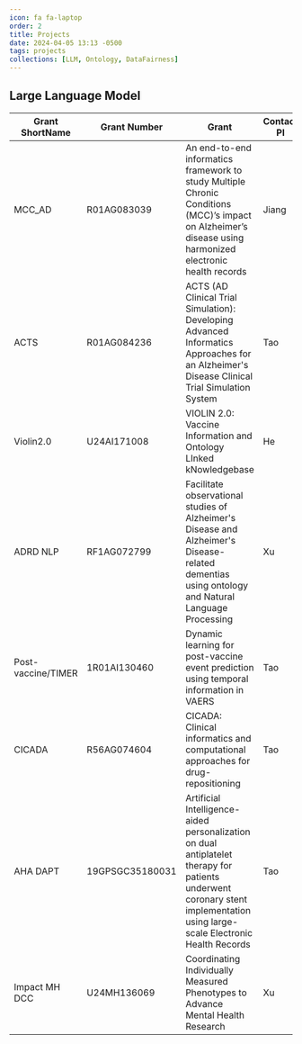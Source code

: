 ```yaml
---
icon: fa fa-laptop
order: 2
title: Projects
date: 2024-04-05 13:13 -0500
tags: projects
collections: [LLM, Ontology, DataFairness]
---
```


## Large Language Model

| Grant ShortName | Grant Number  | Grant                                                                                                                      | Contact PI | PI                                            | Role |
|-----------------|---------------|----------------------------------------------------------------------------------------------------------------------------|------------|-----------------------------------------------|------|
| MCC_AD          | R01AG083039    | An end-to-end informatics framework to study Multiple Chronic Conditions (MCC)’s impact on Alzheimer’s disease using harmonized electronic health records | Jiang      | Jiang, Tao, Bian                             | MPI  |
| ACTS            | R01AG084236    | ACTS (AD Clinical Trial Simulation): Developing Advanced Informatics Approaches for an Alzheimer's Disease Clinical Trial Simulation System | Tao        | Tao, Zhang, Bian                             | MPI  |
| Violin2.0       | U24AI171008    | VIOLIN 2.0: Vaccine Information and Ontology LInked kNowledgebase                                                          | He         | Cui Tao, Oliver He, Junguk Hur               | MPI  |
| ADRD NLP        | RF1AG072799    | Facilitate observational studies of Alzheimer's Disease and Alzheimer's Disease-related dementias using ontology and Natural Language Processing | Xu         | Hua Xu, Cui Tao, Hongfang Liu                | MPI  |
| Post-vaccine/TIMER | 1R01AI130460 | Dynamic learning for post-vaccine event prediction using temporal information in VAERS                                    | Tao        | Cui Tao, Yong Chen                           | PI   |
| CICADA          | R56AG074604    | CICADA: Clinical informatics and computational approaches for drug-repositioning                                          | Tao        | Cui Tao, Yong Chen                           | MPI  |
| AHA DAPT        | 19GPSGC35180031 | Artificial Intelligence-aided personalization on dual antiplatelet therapy for patients underwent coronary stent implementation using large-scale Electronic Health Records | Tao        | Cui Tao                                      | PI   |
| Impact MH DCC   | U24MH136069    | Coordinating Individually Measured Phenotypes to Advance Mental Health Research                                           | Xu         | Xu, Tao, Chen                                | MPI  |
